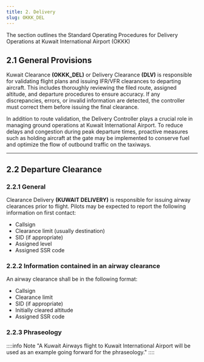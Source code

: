 ```yaml
---
title: 2. Delivery
slug: OKKK_DEL
---
```

The section outlines the Standard Operating Procedures for Delivery Operations at Kuwait International Airport (OKKK)

## 2.1 General Provisions

Kuwait Clearance **(OKKK_DEL)** or Delivery Clearance **(DLV)** is responsible for validating flight plans and issuing IFR/VFR clearances to departing aircraft. This includes thoroughly reviewing the filed route, assigned altitude, and departure procedures to ensure accuracy. If any discrepancies, errors, or invalid information are detected, the controller must correct them before issuing the final clearance.

In addition to route validation, the Delivery Controller plays a crucial role in managing ground operations at Kuwait International Airport. To reduce delays and congestion during peak departure times, proactive measures such as holding aircraft at the gate may be implemented to conserve fuel and optimize the flow of outbound traffic on the taxiways.

---

## 2.2 Departure Clearance

### 2.2.1 General

Clearance Delivery **(KUWAIT DELIVERY)** is responsible for issuing airway clearances prior to flight. Pilots may be expected to report the following information on first contact:

- Callsign
- Clearance limit (usually destination)
- SID (if appropriate)
- Assigned level
- Assigned SSR code

### 2.2.2 Information contained in an airway clearance

An airway clearance shall be in the following format:

- Callsign
- Clearance limit
- SID (if appropriate)
- Initially cleared altitude
- Assigned SSR code

### 2.2.3 Phraseology
::::info Note
"A Kuwait Airways flight to Kuwait International Airport will be used as an example going forward for the phraseology."
::::

